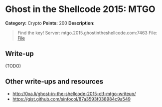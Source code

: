# Ghost in the Shellcode 2015: MTGO

**Category:** Crypto
**Points:** 200
**Description:**

> Find the key!
> Server: mtgo.2015.ghostintheshellcode.com:7463
> File: [File](mtgo-ce275a1bd9684c5d6a6cb8d0e84f8a1c8845cdc545d52920f7978c1b8d9af383)

## Write-up

(TODO)

## Other write-ups and resources

* <http://0xa.li/ghost-in-the-shellcode-2015-ctf-mtgo-writeup/>
* <https://gist.github.com/sinfocol/87a3593f038984c9a549>
